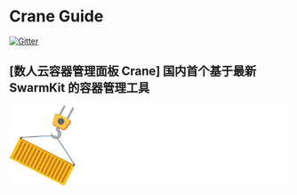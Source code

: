 # Crane Guide

[![Gitter](https://badges.gitter.im/Dataman-Cloud/crane.svg)](https://gitter.im/Dataman-Cloud/crane?utm_source=badge&utm_medium=badge&utm_campaign=pr-badge)

## [数人云容器管理面板 Crane] 国内首个基于最新 SwarmKit 的容器管理工具

![Crane](static/crane-logo.png)

